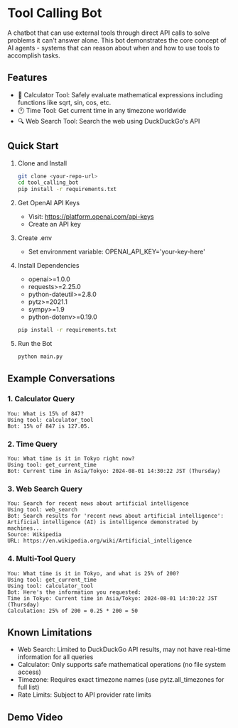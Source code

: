 # Tool Calling Bot

A chatbot that can use external tools through direct API calls to solve problems it can't answer alone. This bot demonstrates the core concept of AI agents - systems that can reason about when and how to use tools to accomplish tasks.

## Features
- 🧮 Calculator Tool: Safely evaluate mathematical expressions including functions like sqrt, sin, cos, etc.
- 🕐 Time Tool: Get current time in any timezone worldwide
- 🔍 Web Search Tool: Search the web using DuckDuckGo's API

## Quick Start
1. Clone and Install
    ```bash
    git clone <your-repo-url>
    cd tool_calling_bot
    pip install -r requirements.txt
    ```

2. Get OpenAI API Keys
    - Visit: https://platform.openai.com/api-keys
    - Create an API key

3. Create .env
    - Set environment variable: OPENAI_API_KEY='your-key-here'    

4. Install Dependencies
    - openai>=1.0.0
    - requests>=2.25.0
    - python-dateutil>=2.8.0
    - pytz>=2021.1
    - sympy>=1.9 
    - python-dotenv>=0.19.0 
    ```bash
    pip install -r requirements.txt
    ```

5. Run the Bot
    ```bash
    python main.py
    ```
## Example Conversations
### 1. Calculator Query
```text
You: What is 15% of 847?
Using tool: calculator_tool
Bot: 15% of 847 is 127.05.
```

### 2. Time Query
```text
You: What time is it in Tokyo right now?
Using tool: get_current_time
Bot: Current time in Asia/Tokyo: 2024-08-01 14:30:22 JST (Thursday)
```

### 3. Web Search Query
```text
You: Search for recent news about artificial intelligence
Using tool: web_search
Bot: Search results for 'recent news about artificial intelligence':
Artificial intelligence (AI) is intelligence demonstrated by machines...
Source: Wikipedia
URL: https://en.wikipedia.org/wiki/Artificial_intelligence
```

### 4. Multi-Tool Query  
```text
You: What time is it in Tokyo, and what is 25% of 200?
Using tool: get_current_time
Using tool: calculator_tool
Bot: Here's the information you requested:
Time in Tokyo: Current time in Asia/Tokyo: 2024-08-01 14:30:22 JST (Thursday)
Calculation: 25% of 200 = 0.25 * 200 = 50
```
## Known Limitations
- Web Search: Limited to DuckDuckGo API results, may not have real-time information for all queries
- Calculator: Only supports safe mathematical operations (no file system access)
- Timezone: Requires exact timezone names (use pytz.all_timezones for full list)
- Rate Limits: Subject to API provider rate limits

## Demo Video
